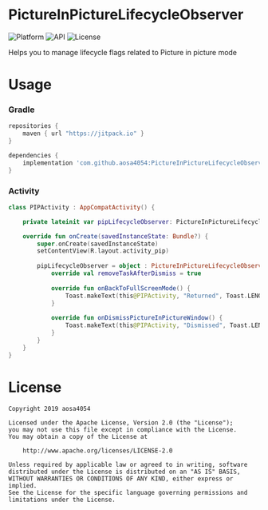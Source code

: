 # PictureInPictureLifecycleObserver
![Platform](https://img.shields.io/badge/Platform-Android-orange.svg)
![API](https://img.shields.io/badge/API-24%2B-green.svg)
![License](https://img.shields.io/badge/License-Apache%202.0-blue.svg)


Helps you to manage lifecycle flags related to Picture in picture mode

# Usage

### Gradle

```groovy
repositories {
    maven { url "https://jitpack.io" }
}

dependencies {
    implementation 'com.github.aosa4054:PictureInPictureLifecycleObserver:1.0.0'
}
```

### Activity

```kotlin
class PIPActivity : AppCompatActivity() {

    private lateinit var pipLifecycleObserver: PictureInPictureLifecycleObserver

    override fun onCreate(savedInstanceState: Bundle?) {
        super.onCreate(savedInstanceState)
        setContentView(R.layout.activity_pip)
        
        pipLifecycleObserver = object : PictureInPictureLifecycleObserver(this) {
            override val removeTaskAfterDismiss = true
            
            override fun onBackToFullScreenMode() {
                Toast.makeText(this@PIPActivity, "Returned", Toast.LENGTH_SHORT).show()
            }
            
            override fun onDismissPictureInPictureWindow() {
                Toast.makeText(this@PIPActivity, "Dismissed", Toast.LENGTH_SHORT).show()
            }
        }
    }
}
```

# License
```
Copyright 2019 aosa4054

Licensed under the Apache License, Version 2.0 (the "License");
you may not use this file except in compliance with the License.
You may obtain a copy of the License at

    http://www.apache.org/licenses/LICENSE-2.0

Unless required by applicable law or agreed to in writing, software
distributed under the License is distributed on an "AS IS" BASIS,
WITHOUT WARRANTIES OR CONDITIONS OF ANY KIND, either express or implied.
See the License for the specific language governing permissions and
limitations under the License.
```